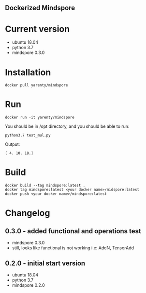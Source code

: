 Dockerized Mindspore
-------------------

# Current version

* ubuntu 18.04
* python 3.7
* mindspore 0.3.0



# Installation
```shell script
docker pull yarenty/mindspore
```

# Run
```shell script
docker run -it yarenty/mindspore
```

You should be in /opt directory, and you should be able to run:
```shell script
python3.7 test_mul.py
```

Output:
```text
[ 4. 10. 18.]
``` 

# Build
```shell script
docker build --tag mindspore:latest .  
docker tag mindspore:latest <your docker name>/midspore:latest   
docker push <your docker name>/mindspore:latest  
```


# Changelog

## 0.3.0 - added functional and operations test 
* mindspore 0.3.0
* still, looks like functional is not working i.e: AddN, TensorAdd

## 0.2.0 - initial start version
* ubuntu 18.04
* python 3.7
* mindspore 0.2.0

